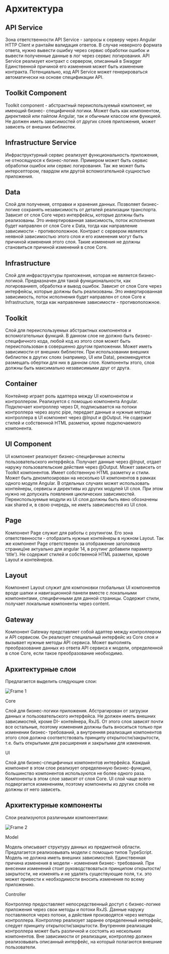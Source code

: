 # Архитектура

## API Service

Зона ответственности API Service - запросы к серверу через Angular HTTP Client и
рантайм валидация ответов. В случае неверного формата ответа, нужно вывести ошибку
через сервис обработки ошибок и вывести полученные данные в лог через сервис
логирования. API Service реализует контракт с сервером, описанный в Swagger
Единственной причиной его изменения может быть изменение контракта.
Потенциально, код API Service может генерироваться автоматически на основе
спецификации АРI.

## Toolkit Component

Toolkit component - абстрактный переиспользуемый компонент, не имеющий бизнес-
специфичной логики. Может быть как компонентом, директивой или пайпом Angular, так
и обычным классом или функцией. Не должен иметь зависимостей от других слоев
приложения, может зависеть от внешних библиотек.

## Infrastructure Service

Инфраструктурный сервис реализует функциональность приложения, не относящуюся к
бизнес-логике. Примером может быть сервис обработки ошибок или сервис логирования.
Так же может быть интерсептором, гвардом или другой вспомогательной сущностью
приложения.

## Data

Слой для получения, отправки и хранения данных. Позволяет бизнес-логике сохранять
независимость от деталей реализации транспорта. Зависит от слоя Соге через
интерфейсы, которые должны быть реализованы. Это инвертированная зависимость,
поток исполнения будет направлен от слоя Соге к Data, тогда как направление
зависимости - противоположное. Контракт с сервером является неявной зависимостью
этого слоя и его изменения могут быть причиной изменения этого слоя. Такие изменения
не должны становиться причиной изменений в слое Соге.

## Infrastructure

Слой для инфраструктуры приложения, которая не является бизнес-логикой.
Предназначен для такой функциональности, как логированиеm, обработка  и вывод
ошибок. Зависит от слоя Соге через интерфейсы, которые должны быть реализованы.
Это инвертированная зависимость, поток исполнения будет направлен от слоя Соге к
Infrastructure, тогда как направление зависимости - противоположное.

## Toolkit

Слой для переиспользуемых абстрактных компонентов и вспомогательных функций. В
данном слое не должно быть бизнес-специфичного кода, любой код из этого слоя может
быть переиспользован в совершенно другом приложении. Может иметь зависимости от
внешних библиотек. При использовании внешних библиотек в других слоях (например, UI
или Data), рекомендуется размещать обертки для них в данном слое. Компоненты этого,
слоя должны быть максимально независимыми друг от друга.

## Container

Контейнер играет роль адаптера между UI компонентом и контроллером. Реализуется с
помощью компонента Angular. Подключает контроллер через DI, подписывается на потоки
контроллера через async pipe, передает данные и нужные методы контроллера в UI
компонент через @Input и @Output. Не содержит стилей и собственной HTML разметки,
кроме подключаемого компонента.

## UI Component

UI компонент реализует бизнес-специфичные аспекты пользовательского интерфейса.
Получает данные через @Input, отдает наружу пользовательские действия через @Output.
Может зависеть от Toolkit компонентов. Имеет собственную HTML разметку и стили.
Может быть декомпозирован на несколько UI компонентов в рамках одного модуля
Angular. В отдельных случаях может использовать контейнеры, сервисы и директивы из
других модулей UI слоя. При этом нужно не допускать появления циклических
зависимостей. Переиспользуемые модули из UI слоя должны быть явно обозначены как
shared и, в свою очередь, не иметь зависимостей из UI слоя.

## Page

Компонент Page служит для работы с роутингом. Его зона ответственности - отобразить
нужные контейнеры в нужном Layout. Так же компонент Page ответственен за
отображение заголовков страниц(не актуально для angular 14, в роутинг добавили параметр 'title'). Не содержит стилей и собственной HTML разметки,
кроме Layout и контейнеров.

## Layout

Компонент Layout служит для компоновки глобальных UI компонентов вроде шапки и
навигационной панели вместе с локальными компонентами, специфичными для данной
страницы. Содержит стили, получает локальные компоненты через content.

## Gateway

Компонент Gateway представляет собой адаптер между контроллером и АРI сервисом.
Он реализует специальный интерфейс из Соге слоя и вызывает нужные методы АРI
сервиса. Может выполнять преобразование данных из ответа АРI сервиса к модели,
определенной в слое Соге, если такое преобразование необходимо.

## Архитектурные слои

Предлагается выделить следующие слои:

![Frame 1](https://user-images.githubusercontent.com/48022793/175523966-049a9564-0f7a-4163-abe8-5c607e538672.jpg)


Соге

Слой для бизнес-логики приложения. Абстрагирован от загрузки данных и
пользовательского интерфейса. Не должен иметь внешних зависимостей, кроме DI-
контейнера, RxJS. От этого слоя зависят почти все
остальные, поэтому изменения должны быть вноситься только при изменении бизнес-
требований, а внутренняя реализация компонентов этого слоя должна соответствовать
принципу открытости/закрытости, т.е. быть открытыми для расширения и закрытыми
для изменения.

UI

Слой для бизнес-специфичных компонентов интерфейса. Каждый компонент в этом слое
реализует определенную бизнес-функцию, большинство компонентов используются не
более одного раза. Компоненты в этом слое зависят от слоя Соге. UI слой чаще всего
подвергается изменениям, поэтому компоненты из других слоёв не должны от него
зависеть.

## Архитектурные компоненты

Слои реализуются различными компонентами:

![Frame 2](https://user-images.githubusercontent.com/48022793/175523992-e596b970-05bd-4413-937e-0b4786a9410f.jpg)


Model

Модель описывает структуру данных из предметной области. Предлагается
реализовывать модели с помощью типов TypeScript. Модель не должна иметь внешних
зависимостей. Единственная причина изменения в модели - изменения бизнес-
требований. При внесении изменений стоит руководствоваться принципом открытости/
закрытости, не изменять и не удалять существующие поля, т.к. это может привести к
необходимости вносить изменения по всему приложению.

Controller

Контроллер предоставляет непосредственный доступ с бизнес-логике приложения через
свои методы и потоки RxJS. Данные наружу поставляются через потоки, а действия
производятся через методы контроллера. Контроллер реализует заранее определенный
интерфейс, следует принципу открытости/закрытости. Внутренняя реализация
контроллера может быть различной и состоять из нескольких компонентов. Вне
зависимости от реализации, контроллер должен реализовывать описанный интерфейс,
на который полагаются внешние пользователи.
